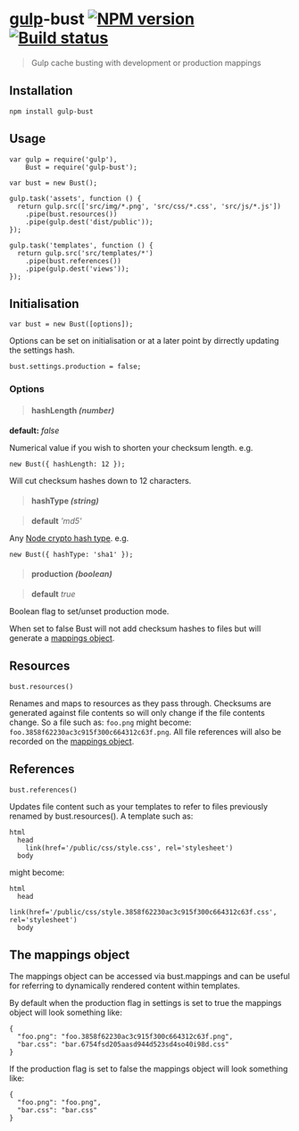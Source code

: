 # [gulp](https://github.com/wearefractal/gulp)-bust [![NPM version](http://img.shields.io/npm/v/gulp-bust.svg)](https://www.npmjs.org/package/gulp-bust) [![Build status](http://img.shields.io/travis/mattyod/gulp-bust.svg)](http://travis-ci.org/mattyod/gulp-bust)

> Gulp cache busting with development or production mappings

## Installation

```
npm install gulp-bust
```

## Usage

```
var gulp = require('gulp'),
    Bust = require('gulp-bust');

var bust = new Bust();

gulp.task('assets', function () {
  return gulp.src(['src/img/*.png', 'src/css/*.css', 'src/js/*.js'])
    .pipe(bust.resources())
    .pipe(gulp.dest('dist/public'));
});

gulp.task('templates', function () {
  return gulp.src('src/templates/*')
    .pipe(bust.references())
    .pipe(gulp.dest('views'));
});
```

## Initialisation

```
var bust = new Bust([options]);
```

Options can be set on initialisation or at a later point by dirrectly updating the settings hash.

```
bust.settings.production = false;
```

### Options

> #### hashLength _(number)_

**default:** _false_

Numerical value if you wish to shorten your checksum length. e.g.

```
new Bust({ hashLength: 12 });
```

Will cut checksum hashes down to 12 characters.

> #### hashType _(string)_

> **default** _'md5'_

Any [Node crypto hash type](http://nodejs.org/api/crypto.html#crypto_crypto_gethashes). e.g.

```
new Bust({ hashType: 'sha1' });
```

> #### production _(boolean)_

> **default** _true_

Boolean flag to set/unset production mode.

When set to false Bust will not add checksum hashes to files but will generate a [mappings object](#the-mappings-object).

## Resources

```
bust.resources()
```

Renames and maps to resources as they pass through. Checksums are generated against file contents so will only change if the file contents change. So a file such as: ```foo.png``` might become: ```foo.3858f62230ac3c915f300c664312c63f.png```. All file references will also be recorded on the [mappings object](#the-mappings-object).

## References

```
bust.references()
```

Updates file content such as your templates to refer to files previously renamed by bust.resources(). A template such as:

```
html
  head
    link(href='/public/css/style.css', rel='stylesheet')
  body
```

might become:

```
html
  head
    link(href='/public/css/style.3858f62230ac3c915f300c664312c63f.css', rel='stylesheet')
  body
```

## The mappings object

The mappings object can be accessed via bust.mappings and can be useful for referring to dynamically rendered content within templates.

By default when the production flag in settings is set to true the mappings object will look something like:

```
{
  "foo.png": "foo.3858f62230ac3c915f300c664312c63f.png",
  "bar.css": "bar.6754fsd205aasd944d523sd4so40i98d.css"
}
```

If the production flag is set to false the mappings object will look something like:

```
{
  "foo.png": "foo.png",
  "bar.css": "bar.css"
}
```

